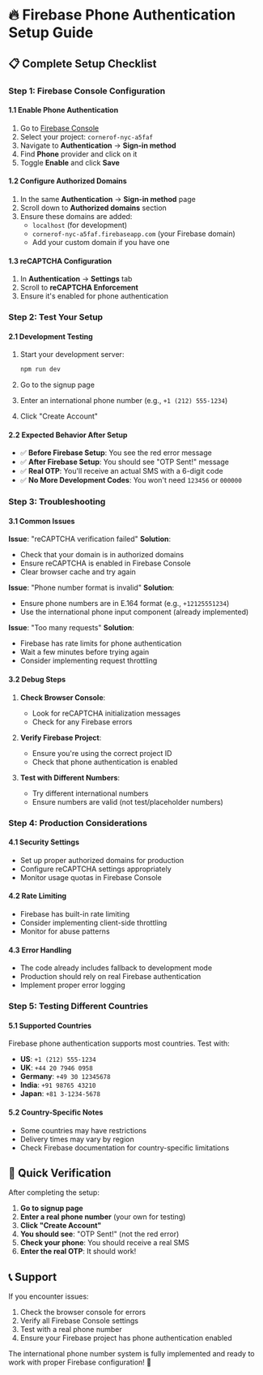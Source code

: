 # 🔥 Firebase Phone Authentication Setup Guide

## 📋 **Complete Setup Checklist**

### **Step 1: Firebase Console Configuration**

#### **1.1 Enable Phone Authentication**
1. Go to [Firebase Console](https://console.firebase.google.com)
2. Select your project: `cornerof-nyc-a5faf`
3. Navigate to **Authentication** → **Sign-in method**
4. Find **Phone** provider and click on it
5. Toggle **Enable** and click **Save**

#### **1.2 Configure Authorized Domains**
1. In the same **Authentication** → **Sign-in method** page
2. Scroll down to **Authorized domains** section
3. Ensure these domains are added:
   - `localhost` (for development)
   - `cornerof-nyc-a5faf.firebaseapp.com` (your Firebase domain)
   - Add your custom domain if you have one

#### **1.3 reCAPTCHA Configuration**
1. In **Authentication** → **Settings** tab
2. Scroll to **reCAPTCHA Enforcement**
3. Ensure it's enabled for phone authentication

### **Step 2: Test Your Setup**

#### **2.1 Development Testing**
1. Start your development server:
   ```bash
   npm run dev
   ```

2. Go to the signup page
3. Enter an international phone number (e.g., `+1 (212) 555-1234`)
4. Click "Create Account"

#### **2.2 Expected Behavior After Setup**
- ✅ **Before Firebase Setup**: You see the red error message
- ✅ **After Firebase Setup**: You should see "OTP Sent!" message
- ✅ **Real OTP**: You'll receive an actual SMS with a 6-digit code
- ✅ **No More Development Codes**: You won't need `123456` or `000000`

### **Step 3: Troubleshooting**

#### **3.1 Common Issues**

**Issue**: "reCAPTCHA verification failed"
**Solution**: 
- Check that your domain is in authorized domains
- Ensure reCAPTCHA is enabled in Firebase Console
- Clear browser cache and try again

**Issue**: "Phone number format is invalid"
**Solution**: 
- Ensure phone numbers are in E.164 format (e.g., `+12125551234`)
- Use the international phone input component (already implemented)

**Issue**: "Too many requests"
**Solution**: 
- Firebase has rate limits for phone authentication
- Wait a few minutes before trying again
- Consider implementing request throttling

#### **3.2 Debug Steps**

1. **Check Browser Console**:
   - Look for reCAPTCHA initialization messages
   - Check for any Firebase errors

2. **Verify Firebase Project**:
   - Ensure you're using the correct project ID
   - Check that phone authentication is enabled

3. **Test with Different Numbers**:
   - Try different international numbers
   - Ensure numbers are valid (not test/placeholder numbers)

### **Step 4: Production Considerations**

#### **4.1 Security Settings**
- Set up proper authorized domains for production
- Configure reCAPTCHA settings appropriately
- Monitor usage quotas in Firebase Console

#### **4.2 Rate Limiting**
- Firebase has built-in rate limiting
- Consider implementing client-side throttling
- Monitor for abuse patterns

#### **4.3 Error Handling**
- The code already includes fallback to development mode
- Production should rely on real Firebase authentication
- Implement proper error logging

### **Step 5: Testing Different Countries**

#### **5.1 Supported Countries**
Firebase phone authentication supports most countries. Test with:

- **US**: `+1 (212) 555-1234`
- **UK**: `+44 20 7946 0958`
- **Germany**: `+49 30 12345678`
- **India**: `+91 98765 43210`
- **Japan**: `+81 3-1234-5678`

#### **5.2 Country-Specific Notes**
- Some countries may have restrictions
- Delivery times may vary by region
- Check Firebase documentation for country-specific limitations

## 🚀 **Quick Verification**

After completing the setup:

1. **Go to signup page**
2. **Enter a real phone number** (your own for testing)
3. **Click "Create Account"**
4. **You should see**: "OTP Sent!" (not the red error)
5. **Check your phone**: You should receive a real SMS
6. **Enter the real OTP**: It should work!

## 📞 **Support**

If you encounter issues:
1. Check the browser console for errors
2. Verify all Firebase Console settings
3. Test with a real phone number
4. Ensure your Firebase project has phone authentication enabled

The international phone number system is fully implemented and ready to work with proper Firebase configuration! 🎉

